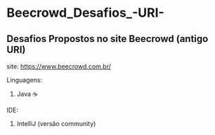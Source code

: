 # Beecrowd_Desafios_-URI-

## Desafios Propostos no site Beecrowd (antigo URI)

site: https://www.beecrowd.com.br/

Linguagens:
1. Java ☕

IDE:
1. IntelliJ (versão community)

